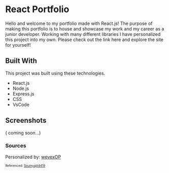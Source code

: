 
# React Portfolio

Hello and welcome to my portfolio made with React.js! The purpose of making this portfolio is to house and showcase my work and my career as a junior developer. Working with many different libraries I have personalized this project into my own. Please check out the link here and explore the site for yourself!

## Built With

This project was built using these technologies.

- React.js
- Node.js
- Express.js
- CSS
- VsCode

## Screenshots 

( coming soon...)


### Sources


Personalized by: [wevexOP](https://github.com/wevexOP)


<sub><sup> Referenced: [Soumyajit4419](https://github.com/soumyajit4419) </sup></sub>


